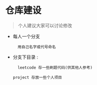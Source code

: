 # 仓库建设

> 个人建议大家可以讨论修改



- 每人一个分支
		
		用自己名字或代号命名
- 分支下目录 : 
		
		leetcode 存一些刷题代码(供其他人参考)
        
      project 存放一些个人项目

